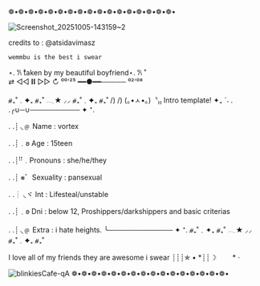  ❁•❁•❁•❁•❁•❁•❁•❁•❁•❁•❁•❁•❁•❁•❁•❁•❁•





![Screenshot_20251005-143159~2](https://github.com/user-attachments/assets/fd76c40f-7b18-42bd-90e2-ca9c68a19f03)



credits to : @atsidavimasz 

    wemmbu is the best i swear 


  
 ⋆. 𐙚 ̊taken by my beautiful boyfriend⋆. 𐙚 ̊   
⇄              ◁◁  𝚰𝚰   ▷▷               ↻
⁰⁰'²⁵ ━━●━━───── ⁰²'⁰⁸


 ⧣₊˚﹒✦₊  ⧣₊˚  𓂃★    ⸝⸝ ⧣₊˚﹒✦₊  ⧣₊˚
      /)    /)
    (｡•ㅅ•｡)〝₎₎ Intro template! ✦₊ ˊ˗ 
. .╭∪─∪────────── ✦ ⁺.

. .┊ ◟﹫ Name : vortex 

. .┊﹒𐐪 Age : 15teen

. .┊ꜝꜝ﹒Pronouns : she/he/they

. .┊ ⨳゛Sexuality : pansexual 

. .┊ ◟ヾ Int : Lifesteal/unstable 

. .┊﹒𐐪 Dni : below 12, Proshippers/darkshippers and basic criterias

. .┊ ◟﹫ Extra : i hate heights.
   ╰─────────────  ✦ ⁺.
⧣₊˚﹒✦₊  ⧣₊˚  𓂃★    ⸝⸝ ⧣₊˚﹒✦₊  ⧣₊˚


 I love all of my friends they are awesome i swear 
 ┊┊┊✯     •  *┊┊☽　　 *    ·

 ![blinkiesCafe-qA](https://github.com/user-attachments/assets/ee0aac00-66c7-4887-a4f5-0b242ac00747)
 ❁•❁•❁•❁•❁•❁•❁•❁•❁•❁•❁•❁•❁•❁•❁•❁•




   

	

